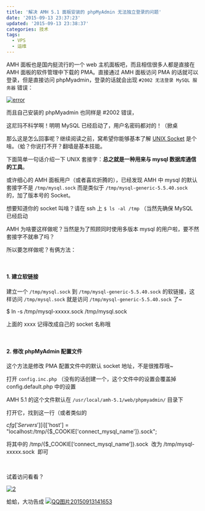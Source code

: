 ```yaml
---
title: '解决 AMH 5.1 面板安装的 phpMyAdmin 无法独立登录的问题'
date: '2015-09-13 23:37:23'
updated: '2015-09-13 23:38:37'
categories: 技术
tags:
  - VPS
  - 运维
---
```



AMH 面板也是国内挺流行的一个 web 主机面板吧，而且相信很多人都是直接在 AMH 面板的软件管理中下载的 PMA。直接通过 AMH 面板访问 PMA 的话就可以登录，但是直接访问 phpMyadmin，登录的话就会出现 `#2002 无法登录 MySQL 服务器` 错误：

[![error](https://img.prin.studio/images/2015/09/2015-09-13_06-58-13.png)](https://img.prin.studio/images/2015/09/2015-09-13_06-58-13.png)

而且自己安装的 phpMyadmin 也同样是 #2002 错误，

这尼玛不科学啊！明明 MySQL 已经启动了，用户名密码都对的！（掀桌

那么这是怎么回事呢？继续阅读之前，窝希望你能够基本了解 [UNIX Socket](https://zh.wikipedia.org/wiki/Unix%E5%9F%9F%E5%A5%97%E6%8E%A5%E5%AD%97) 是个啥。（蛤？你说打不开？翻墙是基本技能。

下面简单一句话介绍一下 UNIX 套接字：**总之就是一种用来与 mysql 数据库通信的工具**。

或许细心的 AMH 面板用户（或者喜欢折腾的），已经发现 AMH 中 mysql 的默认套接字不是 `/tmp/mysql.sock` 而是类似于 `/tmp/mysql-generic-5.5.40.sock` 的，加了版本号的 Socket。

想要知道你的 socket 叫啥？请在 ssh 上 `$ ls -al /tmp` （当然先确保 MySQL 已经启动

AMH 为啥要这样做呢？当然是为了照顾同时使用多版本 mysql 的用户啦，要不然套接字不就串了吗？

所以要怎样做呢？有俩方法：

 

#### 1. 建立软链接

建立一个 `/tmp/mysql.sock` 到 `/tmp/mysql-generic-5.5.40.sock` 的软链接，这样访问 `/tmp/mysql.sock` 就是访问 `/tmp/mysql-generic-5.5.40.sock` 了~

$ ln -s /tmp/mysql-xxxxx.sock /tmp/mysql.sock

上面的 xxxx 记得改成自己的 socket 名称哦

 

#### 2. 修改 phpMyAdmin 配置文件

这个方法是修改 PMA 配置文件中的默认 socket 地址，不是很推荐哦~

打开 `config.inc.php` （没有的话创建一个，这个文件中的设置会覆盖掉 config.default.php 中的设置

AMH 5.1 的这个文件默认在 `/usr/local/amh-5.1/web/phpmyadmin/` 目录下

打开它，找到这一行（或者类似的

$cfg['Servers'][$i]['host'] = "localhost:/tmp/{$_COOKIE['connect_mysql_name']}.sock";

将其中的 <span class="lang:default decode:true crayon-inline ">/tmp/{$_COOKIE[‘connect_mysql_name’]}.sock</span>  改为 <span class="lang:default decode:true crayon-inline ">/tmp/mysql-xxxxx.sock</span>  即可

 

试着访问看看？

[![2](https://img.prin.studio/images/2015/09/2015-09-13_07-29-05-1024x506.png)](https://img.prin.studio/images/2015/09/2015-09-13_07-29-05.png)

蛤蛤，大功告成 [![QQ图片20150913141653](https://img.prin.studio/images/2015/09/2015-09-13_07-32-05.jpg)](https://img.prin.studio/images/2015/09/2015-09-13_07-32-05.jpg)



